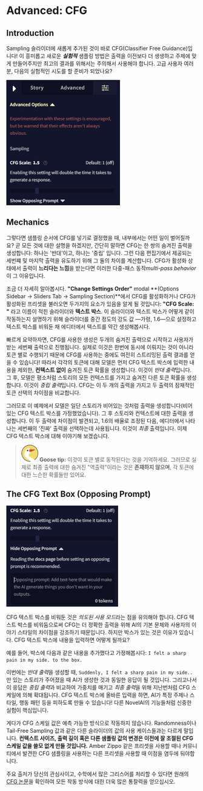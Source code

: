 # Advanced: CFG

## Introduction

Sampling 슬라이더에 새롭게 추가된 것이 바로 CFG(Classifier Free Guidance)입니다! 이 흥미롭고 새로운 ***실험적*** 샘플링 방법은 출력을 이전보다 더 생생하고 주제에 맞게 만들어주지만 최고의 결과를 위해서는 주의해서 사용해야 합니다. 고급 사용자 여러분, 다음의 실험적인 시도를 할 준비가 되었나요?

<img src="./cfgwhere.png">


## Mechanics

그렇다면 샘플링 순서에 CFG를 넣기로 결정했을 때, 내부에서는 어떤 일이 벌어질까요? 곧 모든 것에 대한 설명을 하겠지만, 간단히 말하면 CFG는 한 쌍의 숨겨진 출력을 생성합니다: 하나는 '반대'이고, 하나는 '중립' 입니다. 그런 다음 편집기에서 제공되는 세번쨰 및 마지막 출력을 유도하기 위해 그 둘의 차이를 계산합니다. CFG가 활성화 상태에서 출력이 **느리다는 느낌**을 받는다면 이러한 다중-패스 동작*multi-pass behavior*이 그 이유입니다.

조금 더 자세히 알아봅시다. **"Change Settings Order"** modal **(Options Sidebar -> Sliders Tab -> Sampling Section)**에서 CFG를 활성화하거나  CFG가 활성화된 프리셋을 불러오면 두가지의 요소가 있음을 알게 될 것입니다: **"CFG Scale: "** 라고 이름이 적힌 슬라이더와 **텍스트 박스**. 이 슬라이더와 텍스트 박스가 어떻게 같이 작동하는지 설명하기 위해 슬라이더를 중간 정도의 강도 값 —가령, 1.6—으로 설정하고 텍스트 박스를 비워둔 채 에디터에서 텍스트를 약간 생성해봅시다.

빠르게 요약하자면, CFG를 사용한 생성은 두개의 숨겨진 출력으로 시작하고 사용자가 받는 세번째 출력으로 진행됩니다. 실제로 이것은 한번에 동시에 이뤄지는 것이 아니라 토큰 별로 수행되기 때문에 CFG를 사용하는 중에도 여전히 스트리밍된 출력 결과를 얻을 수 있습니다! 따라서 각각의 토큰에 대해 모델은 먼저 CFG 텍스트 박스에 입력한 내용을 제외한, **컨텍스트 없이** 숨겨진 토큰 확률을 생성합니다. 이것이 *반대 출력*입니다. 그 후, 모델은 평소처럼 스토리의 모든 컨텍스트를 가지고 숨겨진 다른 토큰 확률을 생성합니다. 이것이 *중립 출력*입니다. CFG는 이 두 개의 출력을 가지고 두 출력의 잠재적인 토큰 선택의 차이점을 비교합니다.

그러므로 이 예제에서 모델은 일단 스토리가 비어있는 것처럼 출력을 생성합니다(비어있는 CFG 텍스트 박스를 가정했었습니다). 그 후 스토리와 컨텍스트에 대한 출력을 생성합니다. 이 두 출력에 차이점이 발견되고, 1.6의 배율로 조정된 다음, 에디터에서 나타나는 세번째의 '진짜' 출력을 선택하는데 사용됩니다. 이것이 *최종* 출력입니다. 이제 CFG 텍스트 박스에 대해 이야기해 보겠습니다.


> ![](./goose.png) **Goose tip:**
이것이 토큰 별로 동작된다는 것을 기억하세요. 그러므로 실제로 최종 출력에 대한 숨겨진 "역출력"이라는 것은 **존재하지 않으며**, 각 토큰에 대한 느슨한 확률들만 있어요.


## The CFG Text Box (Opposing Prompt)

<img src="./cfgbox.png">

CFG 텍스트 박스를 비워둔 것은 *의도된 사용 모드*라는 점을 유의해야 합니다. CFG 텍스트 박스를 비워둠으로써 CFG는 더 정확한 출력을 위해 AI의 기본 문체와 사용자의 이야기 스타일의 차이점을 강조하기 때문입니다. 하지만 박스가 있는 것은 이유가 있습니다. CFG 텍스트 박스에 내용을 입력하면 어떻게 될까요?

예를 들어, 박스에 다음과 같은 내용을 추가했다고 가정해봅시다: `I felt a sharp pain in my side. to the box.`

이번에는 *반대 출력*을 생성할 때, `Suddenly, I felt a sharp pain in my side.. `만 있는 스토리가 주어졌을 때 AI가 생성한 것과 동일한 응답이 될 것입니다. 그리고나서 이 응답은 *중립 출력*과 비교하여 가중치를 매기고 *최종 출력*을 위해 지난번처럼 CFG 스케일에 의해 확대됩니다. CFG 텍스트 박스에 올바른 입력을 하면, AI가 특정 주제나 스타일, 행동 패턴 등을 피하도록 만들 수 있습니다! 다른 NovelAI의 기능들처럼 신중한 실험이 핵심입니다.

게다가 CFG 스케일 값은 예측 가능한 방식으로 작동하지 않습니다. Randomness이나 Tail-Free Sampling 값과 같은 다른 슬라이더의 값의 사용 케이스들과는 다르게 말입니다. **컨텍스트 사이즈, 출력 길이 혹은 다른 샘플링 값의 변경은 이전에 잘 조절된 CFG 스케일 값을 쓸모 없게 만들 것입니다.** Amber Zippo 같은 프리셋을 사용할 때나 커뮤니티에서 발견한 CFG 샘플링을 사용하는 다른 프리셋을 사용할 때 이점을 염두에 둬야합니다.

주요 출저가 당신의 관심사이고, 수학에서 많은 그리스어를 처리할 수 있다면 원래의 [CFG 논문](https://arxiv.org/abs/2306.17806)을 확인하여 모든 작동 방식에 대한 더욱 많은 통찰력을 얻으십시오.